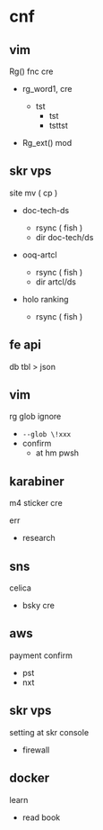 
# cnf


## vim

Rg() fnc cre

- rg_word1, cre
  - tst
    - tst
    - tsttst

- Rg_ext() mod


## skr vps

site mv ( cp )
- doc-tech-ds
  - rsync ( fish )
  - dir doc-tech/ds

- ooq-artcl
  - rsync ( fish )
  - dir artcl/ds

- holo ranking
  - rsync ( fish )


## fe api

db tbl > json


## vim

rg glob ignore
- `--glob \!xxx`
- confirm
  - at hm pwsh


## karabiner

m4 sticker cre


err
- research


## sns

celica
- bsky cre


## aws

payment confirm
- pst
- nxt


## skr vps

setting at skr console
- firewall


## docker

learn
- read book



